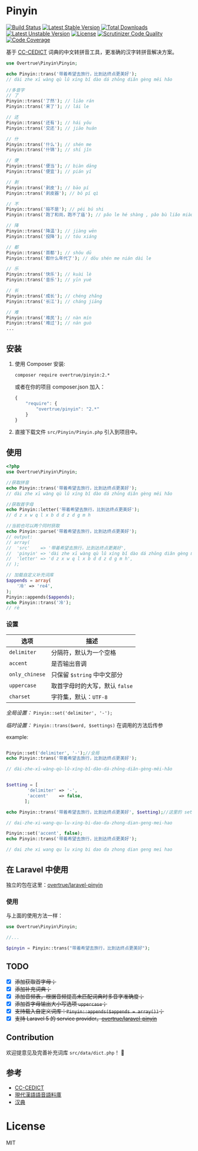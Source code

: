 Pinyin
======

[![Build Status](https://travis-ci.org/overtrue/pinyin.svg?branch=master)](https://travis-ci.org/overtrue/pinyin)
[![Latest Stable Version](https://poser.pugx.org/overtrue/pinyin/v/stable.svg)](https://packagist.org/packages/overtrue/pinyin) [![Total Downloads](https://poser.pugx.org/overtrue/pinyin/downloads.svg)](https://packagist.org/packages/overtrue/pinyin) [![Latest Unstable Version](https://poser.pugx.org/overtrue/pinyin/v/unstable.svg)](https://packagist.org/packages/overtrue/pinyin) [![License](https://poser.pugx.org/overtrue/pinyin/license.svg)](https://packagist.org/packages/overtrue/pinyin)
[![Scrutinizer Code Quality](https://scrutinizer-ci.com/g/overtrue/pinyin/badges/quality-score.png?b=master)](https://scrutinizer-ci.com/g/overtrue/pinyin/?branch=master)
[![Code Coverage](https://scrutinizer-ci.com/g/overtrue/pinyin/badges/coverage.png?b=master)](https://scrutinizer-ci.com/g/overtrue/pinyin/?branch=master)

基于 [CC-CEDICT](http://cc-cedict.org/wiki/) 词典的中文转拼音工具，更准确的汉字转拼音解决方案。

```php
use Overtrue\Pinyin\Pinyin;

echo Pinyin::trans('带着希望去旅行，比到达终点更美好');
// dài zhe xī wàng qù lǔ xíng bǐ dào dá zhōng diǎn gèng měi hǎo

//多音字
// 了
Pinyin::trans('了然'); // liǎo rán
Pinyin::trans('来了'); // lái le

// 还
Pinyin::trans('还有'); // hái yǒu
Pinyin::trans('交还'); // jiāo huán

// 什
Pinyin::trans('什么'); // shén me
Pinyin::trans('什锦'); // shí jǐn

// 便
Pinyin::trans('便当'); // biàn dāng
Pinyin::trans('便宜'); // pián yí

// 剥
Pinyin::trans('剥皮'); // bāo pí
Pinyin::trans('剥皮器'); // bō pí qì

// 不
Pinyin::trans('赔不是'); // péi bú shi
Pinyin::trans('跑了和尚，跑不了庙'); // pǎo le hé shàng , pǎo bù liǎo miào

// 降
Pinyin::trans('降温'); // jiàng wēn
Pinyin::trans('投降'); // tóu xiáng

// 都
Pinyin::trans('首都'); // shǒu dū
Pinyin::trans('都什么年代了'); // dōu shén me nián dài le

// 乐
Pinyin::trans('快乐'); // kuài lè
Pinyin::trans('音乐'); // yīn yuè

// 长
Pinyin::trans('成长'); // chéng zhǎng
Pinyin::trans('长江'); // cháng jiāng

// 难
Pinyin::trans('难民'); // nàn mín
Pinyin::trans('难过'); // nán guò
...

```


## 安装
1. 使用 Composer 安装:
	```
	composer require overtrue/pinyin:2.*
	```
	或者在你的项目 composer.json 加入：
	```javascript
	{
	    "require": {
	        "overtrue/pinyin": "2.*"
	    }
	}
	```

2. 直接下载文件 `src/Pinyin/Pinyin.php` 引入到项目中。


## 使用

```php
<?php
use Overtrue\Pinyin\Pinyin;

//获取拼音
echo Pinyin::trans('带着希望去旅行，比到达终点更美好');
// dài zhe xī wàng qù lǔ xíng bǐ dào dá zhōng diǎn gèng měi hǎo

//获取首字母
echo Pinyin::letter('带着希望去旅行，比到达终点更美好');
// d z x w q l x b d d z d g m h

//当前也可以两个同时获取
echo Pinyin::parse('带着希望去旅行，比到达终点更美好');
// output:
// array(
//  'src'    => '带着希望去旅行，比到达终点更美好',
// 	'pinyin' => 'dài zhe xī wàng qù lǔ xíng bǐ dào dá zhōng diǎn gèng měi hǎo',
// 	'letter' => 'd z x w q l x b d d z d g m h',
// );

// 加载自定义补充词库
$appends = array(
	'冷' => 're4',
);
Pinyin::appends($appends);
echo Pinyin::trans('冷');
// rè
```


### 设置

|      选项      | 描述                                                |
| -------------  | --------------------------------------------------- |
| `delimiter`    | 分隔符，默认为一个空格                              |
| `accent`       | 是否输出音调                                        |
| `only_chinese` | 只保留 `$string` 中中文部分                         |
| `uppercase`    | 取首字母时的大写，默认 `false`                      |
| `charset`    | 字符集，默认：`UTF-8`                      |


*全局设置：*  `Pinyin::set('delimiter', '-');`

*临时设置：*  `Pinyin::trans($word, $settings)` 在调用的方法后传参

example:

```php

Pinyin::set('delimiter', '-');//全局
echo Pinyin::trans('带着希望去旅行，比到达终点更美好');

// dài-zhe-xī-wàng-qù-lǔ-xíng-bǐ-dào-dá-zhōng-diǎn-gèng-měi-hǎo
```
```php

$setting = [
	    'delimiter' => '-',
	    'accent'    => false,
	   ];

echo Pinyin::trans('带着希望去旅行，比到达终点更美好', $setting);//这里的 setting 只是临时修改，并非全局设置

// dai-zhe-xi-wang-qu-lu-xing-bi-dao-da-zhong-dian-geng-mei-hao
```

```php
Pinyin::set('accent', false);
echo Pinyin::trans('带着希望去旅行，比到达终点更美好');

// dai zhe xi wang qu lu xing bi dao da zhong dian geng mei hao
```

## 在 Laravel 中使用

独立的包在这里：[overtrue/laravel-pinyin](https://github.com/overtrue/laravel-pinyin)


### 使用

与上面的使用方法一样：

```php
use Overtrue\Pinyin\Pinyin;

//...

$pinyin = Pinyin::trans("带着希望去旅行，比到达终点更美好");

```

## TODO
- [x] <del>添加获取首字母；</del>
- [x] <del>添加补充词典；</del>
- [x] <del>添加音频表，根据音频提高未匹配词典时多音字准确度；</del>
- [x] <del>添加首字母输出大小写选项 `uppercase`；</del>
- [x] <del>支持载入自定义词库：`Pinyin::appends($appends = array())`；</del>
- [x] <del>支持 Laravel 5 的 service provider。[overtrue/laravel-pinyin](https://github.com/overtrue/laravel-pinyin)</del>

## Contribution
欢迎提意见及完善补充词库 `src/data/dict.php`！ :kiss:

## 参考

- [CC-CEDICT](http://cc-cedict.org/wiki/)
- [現代漢語語音語料庫](http://mmc.sinica.edu.tw/intro_c_01.html)
- [汉典](http://www.zdic.net/)

# License

MIT
